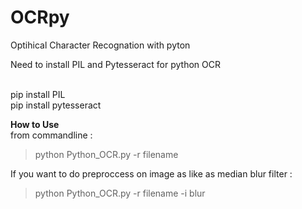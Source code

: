 # OCRpy
Optihical Character Recognation with pyton 

Need to install PIL and Pytesseract for python OCR

<br>pip install PIL
<br>
pip install pytesseract

<b>How to Use </b> <br>
from commandline : <br>
>python Python_OCR.py -r filename <br>

If you want to do preproccess on image as like as median blur filter 
: <br> 
>python Python_OCR.py -r filename -i blur 



